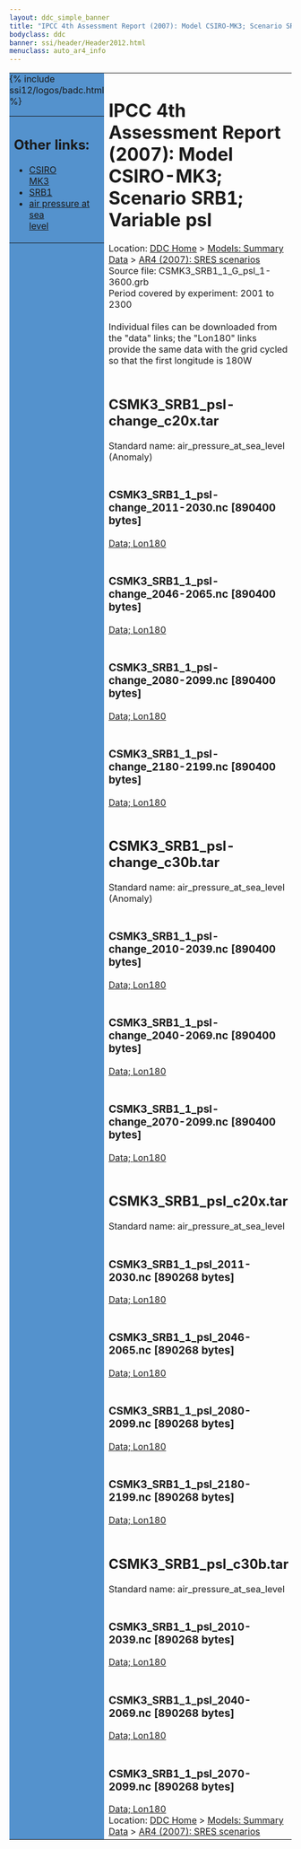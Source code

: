 ```yaml
---
layout: ddc_simple_banner
title: "IPCC 4th Assessment Report (2007): Model CSIRO-MK3; Scenario SRB1; Variable psl"
bodyclass: ddc
banner: ssi/header/Header2012.html
menuclass: auto_ar4_info
---
```



<table width="100%" border="0" cellspacing="0" cellpadding="0" style="border-collapse: collapse;">
<tr style="margin:0;padding:0;border:0;">
<td style="margin:0;padding:0;border:0;height:1pt;width:150pt;background:#5492CD;" valign="top" >

<div id="lh-col2" class="auto_ar4_info">
<table class="menumain" bgcolor="#5492CD" cellspacing="0" width="100%" border="0">
<tr><td>
<h2> Other links:</h2>
<ul>
<li><a href="/auto/ar4/model-CSIRO-MK3.html">CSIRO<br/>MK3</a></li>
<li><a href="/auto/ar4/scenario-SRB1.html">SRB1</a></li>
<li><a href="/auto/ar4/var-air_pressure_at_sea_level.html">air pressure at sea<br/> level</a></li>
</ul>
</td></tr>
{% include ssi12/logos/badc.html %}
</table>
</div>
</td>
<td><h1>IPCC 4th Assessment Report (2007): Model CSIRO-MK3; Scenario SRB1; Variable psl</h1>

<!-- Breadcrumb1 -->
<div id="breadcrumb1" align="left">
Location: <a href="/index.html">DDC Home</a> > <a href="/sim/gcm_clim/">Models: Summary Data</a>
> <a href="/sim/gcm_clim/SRES_AR4/index.html">AR4 (2007): SRES scenarios</a>
</div>
<!-- End of Breadcrumb1 -->Source file: CSMK3_SRB1_1_G_psl_1-3600.grb
<br/>
Period covered by experiment: 2001 to 2300<br/>
<br/>Individual files can be downloaded from the "data" links; the "Lon180" links provide the same data
         with the grid cycled so that the first longitude is 180W<br/>
<br/><h2>CSMK3_SRB1_psl-change_c20x.tar</h2>
Standard name: air_pressure_at_sea_level (Anomaly)<br>
<br/><h3>CSMK3_SRB1_1_psl-change_2011-2030.nc [890400 bytes]</h3>
<a href="http://apps.ipcc-data.org/cgi-bin/downl/ar4_nc/psl/CSMK3_SRB1_1_psl-change_2011-2030.nc">Data; </a><a href="http://apps.ipcc-data.org/cgi-bin/downl/ar4_nc/psl/CSMK3_SRB1_1_psl-change_2011-2030.cyto180.nc"> Lon180</a><br/>
<br/><h3>CSMK3_SRB1_1_psl-change_2046-2065.nc [890400 bytes]</h3>
<a href="http://apps.ipcc-data.org/cgi-bin/downl/ar4_nc/psl/CSMK3_SRB1_1_psl-change_2046-2065.nc">Data; </a><a href="http://apps.ipcc-data.org/cgi-bin/downl/ar4_nc/psl/CSMK3_SRB1_1_psl-change_2046-2065.cyto180.nc"> Lon180</a><br/>
<br/><h3>CSMK3_SRB1_1_psl-change_2080-2099.nc [890400 bytes]</h3>
<a href="http://apps.ipcc-data.org/cgi-bin/downl/ar4_nc/psl/CSMK3_SRB1_1_psl-change_2080-2099.nc">Data; </a><a href="http://apps.ipcc-data.org/cgi-bin/downl/ar4_nc/psl/CSMK3_SRB1_1_psl-change_2080-2099.cyto180.nc"> Lon180</a><br/>
<br/><h3>CSMK3_SRB1_1_psl-change_2180-2199.nc [890400 bytes]</h3>
<a href="http://apps.ipcc-data.org/cgi-bin/downl/ar4_nc/psl/CSMK3_SRB1_1_psl-change_2180-2199.nc">Data; </a><a href="http://apps.ipcc-data.org/cgi-bin/downl/ar4_nc/psl/CSMK3_SRB1_1_psl-change_2180-2199.cyto180.nc"> Lon180</a><br/>
<br/><h2>CSMK3_SRB1_psl-change_c30b.tar</h2>
Standard name: air_pressure_at_sea_level (Anomaly)<br>
<br/><h3>CSMK3_SRB1_1_psl-change_2010-2039.nc [890400 bytes]</h3>
<a href="http://apps.ipcc-data.org/cgi-bin/downl/ar4_nc/psl/CSMK3_SRB1_1_psl-change_2010-2039.nc">Data; </a><a href="http://apps.ipcc-data.org/cgi-bin/downl/ar4_nc/psl/CSMK3_SRB1_1_psl-change_2010-2039.cyto180.nc"> Lon180</a><br/>
<br/><h3>CSMK3_SRB1_1_psl-change_2040-2069.nc [890400 bytes]</h3>
<a href="http://apps.ipcc-data.org/cgi-bin/downl/ar4_nc/psl/CSMK3_SRB1_1_psl-change_2040-2069.nc">Data; </a><a href="http://apps.ipcc-data.org/cgi-bin/downl/ar4_nc/psl/CSMK3_SRB1_1_psl-change_2040-2069.cyto180.nc"> Lon180</a><br/>
<br/><h3>CSMK3_SRB1_1_psl-change_2070-2099.nc [890400 bytes]</h3>
<a href="http://apps.ipcc-data.org/cgi-bin/downl/ar4_nc/psl/CSMK3_SRB1_1_psl-change_2070-2099.nc">Data; </a><a href="http://apps.ipcc-data.org/cgi-bin/downl/ar4_nc/psl/CSMK3_SRB1_1_psl-change_2070-2099.cyto180.nc"> Lon180</a><br/>
<br/><h2>CSMK3_SRB1_psl_c20x.tar</h2>
Standard name: air_pressure_at_sea_level<br>
<br/><h3>CSMK3_SRB1_1_psl_2011-2030.nc [890268 bytes]</h3>
<a href="http://apps.ipcc-data.org/cgi-bin/downl/ar4_nc/psl/CSMK3_SRB1_1_psl_2011-2030.nc">Data; </a><a href="http://apps.ipcc-data.org/cgi-bin/downl/ar4_nc/psl/CSMK3_SRB1_1_psl_2011-2030.cyto180.nc"> Lon180</a><br/>
<br/><h3>CSMK3_SRB1_1_psl_2046-2065.nc [890268 bytes]</h3>
<a href="http://apps.ipcc-data.org/cgi-bin/downl/ar4_nc/psl/CSMK3_SRB1_1_psl_2046-2065.nc">Data; </a><a href="http://apps.ipcc-data.org/cgi-bin/downl/ar4_nc/psl/CSMK3_SRB1_1_psl_2046-2065.cyto180.nc"> Lon180</a><br/>
<br/><h3>CSMK3_SRB1_1_psl_2080-2099.nc [890268 bytes]</h3>
<a href="http://apps.ipcc-data.org/cgi-bin/downl/ar4_nc/psl/CSMK3_SRB1_1_psl_2080-2099.nc">Data; </a><a href="http://apps.ipcc-data.org/cgi-bin/downl/ar4_nc/psl/CSMK3_SRB1_1_psl_2080-2099.cyto180.nc"> Lon180</a><br/>
<br/><h3>CSMK3_SRB1_1_psl_2180-2199.nc [890268 bytes]</h3>
<a href="http://apps.ipcc-data.org/cgi-bin/downl/ar4_nc/psl/CSMK3_SRB1_1_psl_2180-2199.nc">Data; </a><a href="http://apps.ipcc-data.org/cgi-bin/downl/ar4_nc/psl/CSMK3_SRB1_1_psl_2180-2199.cyto180.nc"> Lon180</a><br/>
<br/><h2>CSMK3_SRB1_psl_c30b.tar</h2>
Standard name: air_pressure_at_sea_level<br>
<br/><h3>CSMK3_SRB1_1_psl_2010-2039.nc [890268 bytes]</h3>
<a href="http://apps.ipcc-data.org/cgi-bin/downl/ar4_nc/psl/CSMK3_SRB1_1_psl_2010-2039.nc">Data; </a><a href="http://apps.ipcc-data.org/cgi-bin/downl/ar4_nc/psl/CSMK3_SRB1_1_psl_2010-2039.cyto180.nc"> Lon180</a><br/>
<br/><h3>CSMK3_SRB1_1_psl_2040-2069.nc [890268 bytes]</h3>
<a href="http://apps.ipcc-data.org/cgi-bin/downl/ar4_nc/psl/CSMK3_SRB1_1_psl_2040-2069.nc">Data; </a><a href="http://apps.ipcc-data.org/cgi-bin/downl/ar4_nc/psl/CSMK3_SRB1_1_psl_2040-2069.cyto180.nc"> Lon180</a><br/>
<br/><h3>CSMK3_SRB1_1_psl_2070-2099.nc [890268 bytes]</h3>
<a href="http://apps.ipcc-data.org/cgi-bin/downl/ar4_nc/psl/CSMK3_SRB1_1_psl_2070-2099.nc">Data; </a><a href="http://apps.ipcc-data.org/cgi-bin/downl/ar4_nc/psl/CSMK3_SRB1_1_psl_2070-2099.cyto180.nc"> Lon180</a><br/>
<!-- Breadcrumb2 -->
<div id="breadcrumb2" align="left">
Location: <a href="/index.html">DDC Home</a> > <a href="/sim/gcm_clim/">Models: Summary Data</a>
> <a href="/sim/gcm_clim/SRES_AR4/index.html">AR4 (2007): SRES scenarios</a>
</div>
<!-- End of Breadcrumb2 --></td></tr></table>
